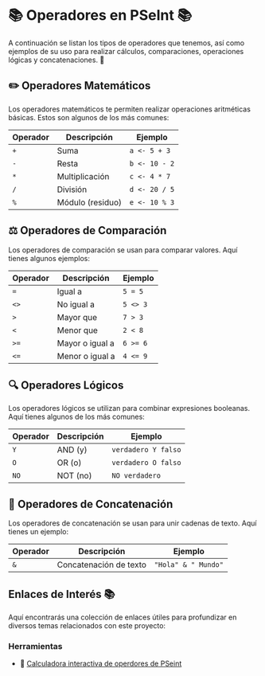 # 📚 Operadores en PSeInt 📚

A continuación se listan los tipos de operadores que tenemos, así como ejemplos de su uso para realizar cálculos, comparaciones, operaciones lógicas y concatenaciones. 🚀

## ✏️ Operadores Matemáticos

Los operadores matemáticos te permiten realizar operaciones aritméticas básicas. Estos son algunos de los más comunes:

| Operador | Descripción        | Ejemplo             |
|----------|--------------------|---------------------|
| `+`      | Suma               | `a <- 5 + 3`        |
| `-`      | Resta              | `b <- 10 - 2`       |
| `*`      | Multiplicación     | `c <- 4 * 7`        |
| `/`      | División           | `d <- 20 / 5`       |
| `%`      | Módulo (residuo)   | `e <- 10 % 3`       |

## ⚖️ Operadores de Comparación

Los operadores de comparación se usan para comparar valores. Aquí tienes algunos ejemplos:

| Operador | Descripción         | Ejemplo             |
|----------|---------------------|---------------------|
| `=`      | Igual a             | `5 = 5`             |
| `<>`     | No igual a          | `5 <> 3`            |
| `>`      | Mayor que           | `7 > 3`             |
| `<`      | Menor que           | `2 < 8`             |
| `>=`     | Mayor o igual a     | `6 >= 6`            |
| `<=`     | Menor o igual a     | `4 <= 9`            |

## 🔍 Operadores Lógicos

Los operadores lógicos se utilizan para combinar expresiones booleanas. Aquí tienes algunos de los más comunes:

| Operador | Descripción      | Ejemplo                |
|----------|------------------|------------------------|
| `Y`      | AND (y)          | `verdadero Y falso`    |
| `O`      | OR (o)           | `verdadero O falso`    |
| `NO`     | NOT (no)         | `NO verdadero`         |

## 🔗 Operadores de Concatenación

Los operadores de concatenación se usan para unir cadenas de texto. Aquí tienes un ejemplo:

| Operador | Descripción          | Ejemplo                        |
|----------|----------------------|--------------------------------|
| `&`      | Concatenación de texto| `"Hola" & " Mundo"`            |


## Enlaces de Interés 📚

Aquí encontrarás una colección de enlaces útiles para profundizar en diversos temas relacionados con este proyecto:

### Herramientas

- 📝 [Calculadora interactiva de operdores de PSeint](https://tlapanco.github.io/DSR/fundamentos_de_programacion/calculadora_de_operadores.html)
